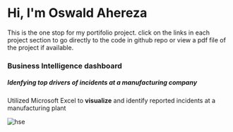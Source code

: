 
# Hi, I'm Oswald Ahereza
This is the one stop for my portifolio project. click on the links in each project section to go directly to the code in github repo or view a pdf file
of the project if available.

### Business Intelligence dashboard
##### Idenfying top drivers of incidents at a manufacturing company
Utilized Microsoft Excel to **visualize** and identify reported incidents at a manufacturing plant

![hse](https://github.com/Aherezaoswald/portifolio/assets/105049639/23856cc5-f8c5-49a4-8f49-bfb79f5de8f6)

